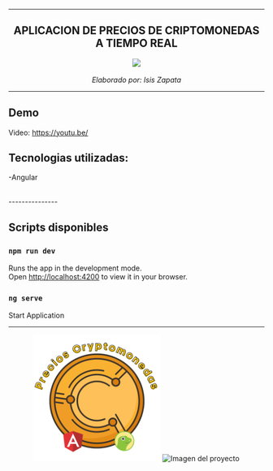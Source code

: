 ---------------------

<div align="center" >

## APLICACION DE PRECIOS DE CRIPTOMONEDAS A TIEMPO REAL


<img src="https://upload.wikimedia.org/wikipedia/commons/thumb/c/cf/Angular_full_color_logo.svg/640px-Angular_full_color_logo.svg.png" height="250px">

<i>Elaborado por: Isis Zapata</i>
</div>

---------------------
## Demo

Video: https://youtu.be/

## Tecnologias utilizadas: 

-Angular


<br>
---------------


## Scripts disponibles

### `npm run dev`

Runs the app in the development mode.\
Open [http://localhost:4200](http://localhost:4200/) to view it in your browser.

### `ng serve` 

Start Application

---------------

<div align="center" >
<img src="https://github.com/isinicolle/Angular_PrecioCriptoMonedas/blob/main/angular-coingecko-api/src/assets/icon.png" height="250px">

<img src="#" height="250px" alt="Imagen del proyecto">

</div>

